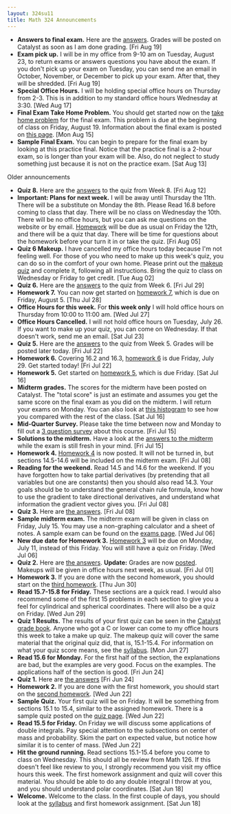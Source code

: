 ```yaml
---
layout: 324su11
title: Math 324 Announcements
---
```


<!-- this file is automatically created-->

- **Answers to final exam.**
  Here are the <a href='http://staff.washington.edu/grigg/math324/su11/exams/final-ans.pdf'>answers</a>. Grades will be posted on Catalyst as soon as I am done grading.
  [Fri Aug 19]
- **Exam pick up.**
  I will be in my office from 9-10 am on Tuesday, August 23, to return exams or answers questions you have about the exam. If you don't pick up your exam on Tuesday, you can send me an email in October, November, or December to pick up your exam. After that, they will be shredded.
  [Fri Aug 19]
- **Special Office Hours.**
  I will be holding special office hours on Thursday from 2-3. This is in addition to my standard office hours Wednesday at 3:30.
  [Wed Aug 17]
- **Final Exam Take Home Problem.**
  You should get started now on the <a href='http://staff.washington.edu/grigg/math324/su11/exams/final-home.pdf'>take home problem</a> for the final exam. This problem is due at the beginning of class on Friday, August 19. Information about the final exam is posted on <a href="http://staff.washington.edu/grigg/math324/su11/exams/final-info.html">this page</a>.
  [Mon Aug 15]
- **Sample Final Exam.**
  You can begin to prepare for the final exam by looking at this practice final. Notice that the practice final is a 2-hour exam, so is longer than your exam will be. Also, do not neglect to study something just because it is not on the practice exam.
  [Sat Aug 13]


Older announcements

- **Quiz 8.**
  Here are the <a href='http://staff.washington.edu/grigg/math324/su11/quizzes/quiz8-ans.pdf'>answers</a> to the quiz from Week 8.
  [Fri Aug 12]
- **Important: Plans for next week.**
  I will be away until Thursday the 11th. There will be a substitute on Monday the 8th. Please Read 16.8 before coming to class that day. There will be no class on Wednesday the 10th. There will be no office hours, but you can ask me questions on the website or by email. <a href='http://staff.washington.edu/grigg/math324/su11/homework/homework8.html'>Homework</a> will be due as usual on Friday the 12th, and there will be a quiz that day. There will be time for questions about the homework before your turn it in or take the quiz.
  [Fri Aug 05]
- **Quiz 6 Makeup.**
  I have cancelled my office hours today because I'm not feeling well. For those of you who need to make up this week's quiz, you can do so in the comfort of your own home. Please print out the <a href='http://staff.washington.edu/grigg/math324/su11/quizzes/quiz6a.pdf'>makeup quiz</a> and complete it, following all instructions. Bring the quiz to class on Wednesday or Friday to get credit.
  [Tue Aug 02]
- **Quiz 6.**
  Here are the <a href='http://staff.washington.edu/grigg/math324/su11/quizzes/quiz6-ans.pdf'>answers</a> to the quiz from Week 6.
  [Fri Jul 29]
- **Homework 7.**
  You can now get started on <a href='http://staff.washington.edu/grigg/math324/su11/homework/homework7.html'>homework 7</a>, which is due on Friday, August 5.
  [Thu Jul 28]
- **Office Hours for this week.**
  For <strong>this week only</strong> I will hold office hours on Thursday from 10:00 to 11:00 am.
  [Wed Jul 27]
- **Office Hours Cancelled.**
  I will not hold office hours on Tuesday, July 26. If you want to make up your quiz, you can come on Wednesday. If that doesn't work, send me an email.
  [Sat Jul 23]
- **Quiz 5.**
  Here are the <a href='http://staff.washington.edu/grigg/math324/su11/quizzes/quiz5-ans.pdf'>answers</a> to the quiz from Week 5. Grades will be posted later today.
  [Fri Jul 22]
- **Homework 6.**
  Covering 16.2 and 16.3, <a href='http://staff.washington.edu/grigg/math324/su11/homework/homework6.html'>homework 6</a> is due Friday, July 29. Get started today!
  [Fri Jul 22]
- **Homework 5.**
  Get started on <a href='http://staff.washington.edu/grigg/math324/su11/homework/homework5.html'>homework 5</a>, which is due Friday.
  [Sat Jul 16]
- **Midterm grades.**
  The scores for the midterm have been posted on Catalyst. The "total score" is just an estimate and assumes you get the same score on the final exam as you did on the midterm. I will return your exams on Monday. You can also look at <a href='http://staff.washington.edu/grigg/math324/su11/bd3h5.png'>this histogram</a> to see how you compared with the rest of the class.
  [Sat Jul 16]
- **Mid-Quarter Survey.**
  Please take the time between now and Monday to fill out a <a href='https://catalyst.uw.edu/webq/survey/grigg/138953'>3 question survey</a> about this course.
  [Fri Jul 15]
- **Solutions to the midterm.**
  Have a look at the <a href='http://staff.washington.edu/grigg/math324/su11/exams/midterm-answers.pdf'>answers to the midterm</a> while the exam is still fresh in your mind.
  [Fri Jul 15]
- **Homework 4.**
  <a href='http://staff.washington.edu/grigg/math324/su11/homework/homework4.html'>Homework 4</a> is now posted. It will not be turned in, but sections 14.5-14.6 will be included on the midterm exam.
  [Fri Jul 08]
- **Reading for the weekend.**
  Read 14.5 and 14.6 for the weekend. If you have forgotten how to take partial derivatives (by pretending that all variables but one are constants) then you should also read 14.3. Your goals should be to understand the general chain rule formula, know how to use the gradient to take directional derivatives, and understand what information the gradient vector gives you.
  [Fri Jul 08]
- **Quiz 3.**
  Here are <a href='http://staff.washington.edu/grigg/math324/su11/quizzes/quiz3-ans.pdf'>the answers</a>.
  [Fri Jul 08]
- **Sample midterm exam.**
  The midterm exam will be given in class on Friday, July 15. You may use a non-graphing calculator and a sheet of notes. A sample exam can be found on the <a href='http://staff.washington.edu/grigg/math324/su11/exams/'>exams page</a>.
  [Wed Jul 06]
- **New due date for Homework 3.**
  <a href='http://staff.washington.edu/grigg/math324/su11/homework/homework3.html'>Homework 3</a> will be due on Monday, July 11, instead of this Friday. You will still have a quiz on Friday.
  [Wed Jul 06]
- **Quiz 2.**
  Here are <a href='http://staff.washington.edu/grigg/math324/su11/quizzes/quiz2-ans.pdf'>the answers</a>. **Update:** Grades are now <a href=http://catalyst.uw.edu/gradebook/grigg/46855>posted</a>. Makeups will be given in office hours next week, as usual.
  [Fri Jul 01]
- **Homework 3.**
  If you are done with the second homework, you should start on the <a href='http://staff.washington.edu/grigg/math324/su11/homework/homework3.html'>third homework</a>.
  [Thu Jun 30]
- **Read 15.7-15.8 for Friday.**
  These sections are a quick read. I would also recommend some of the first 15 problems in each section to give you a feel for cylindrical and spherical coordinates. There will also be a quiz on Friday.
  [Wed Jun 29]
- **Quiz 1 Results.**
  The results of your first quiz can be seen in the <a href='https://catalyst.uw.edu/gradebook/grigg/46855'>Catalyst grade book</a>. Anyone who got a C or lower can come to my office hours this week to take a make up quiz. The makeup quiz will cover the same material that the original quiz did, that is, 15.1-15.4. For information on what your quiz score means, see the <a href="http://staff.washington.edu/grigg/math324/su11/syllabus/">syllabus</a>.
  [Mon Jun 27]
- **Read 15.6 for Monday.**
  For the first half of the section, the explanations are bad, but the examples are very good. Focus on the examples. The applications half of the section is good.
  [Fri Jun 24]
- **Quiz 1.**
  Here are <a href='http://staff.washington.edu/grigg/math324/su11/quizzes/quiz1-ans.pdf'>the answers</a>
  [Fri Jun 24]
- **Homework 2.**
  If you are done with the first homework, you should start on the <a href='http://staff.washington.edu/grigg/math324/su11/homework/homework2.html'>second homework</a>.
  [Wed Jun 22]
- **Sample Quiz.**
  Your first quiz will be on Friday. It will be something from sections 15.1 to 15.4, similar to the assigned homework. There is a sample quiz posted on the <a href='http://staff.washington.edu/grigg/math324/su11/quizzes/'>quiz page</a>.
  [Wed Jun 22]
- **Read 15.5 for Friday.**
  On Friday we will discuss some applications of double integrals. Pay special attention to the subsections on center of mass and probability. Skim the part on expected value, but notice how similar it is to center of mass.
  [Wed Jun 22]
- **Hit the ground running.**
  Read sections 15.1-15.4 before you come to class on Wednesday. This should all be review from Math 126. If this doesn't feel like review to you, I strongly recommend you visit my office hours this week. The first homework assignment and quiz will cover this material. You should be able to do any double integral I throw at you, and you should understand polar coordinates.
  [Sat Jun 18]
- **Welcome.**
  Welcome to the class. In the first couple of days, you should look at the <a href='http://staff.washington.edu/grigg/math324/su11/syllabus/'>syllabus</a> and first homework assignment.
  [Sat Jun 18]
